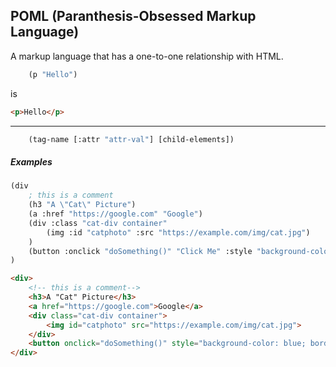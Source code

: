 ## POML (Paranthesis-Obsessed Markup Language)

A markup language that has a one-to-one relationship with HTML.

```lisp
    (p "Hello")
```
is
```html
<p>Hello</p>
```
---

```lisp
    (tag-name [:attr "attr-val"] [child-elements])
```

##### Examples
```lisp
(div 
    ; this is a comment
    (h3 "A \"Cat\" Picture")
    (a :href "https://google.com" "Google")
    (div :class "cat-div container"
        (img :id "catphoto" :src "https://example.com/img/cat.jpg")
    )
    (button :onclick "doSomething()" "Click Me" :style "background-color: blue; border-radius: 3px;")
)
```
```html
<div>
    <!-- this is a comment-->
    <h3>A "Cat" Picture</h3>
    <a href="https://google.com">Google</a>
    <div class="cat-div container">
        <img id="catphoto" src="https://example.com/img/cat.jpg">
    </div>
    <button onclick="doSomething()" style="background-color: blue; border-radius: 3px;">Click Me</button>
</div>
```